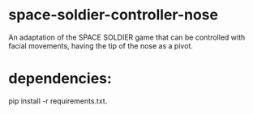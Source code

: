 # space-soldier-controller-nose
An adaptation of the SPACE SOLDIER game that can be controlled with facial movements, having the tip of the nose as a pivot.
 
# dependencies:

 pip install -r requirements.txt.